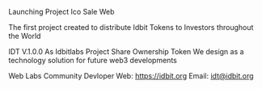 Launching Project Ico Sale Web

The first project created to distribute Idbit Tokens to Investors throughout the World

IDT V.1.0.0 As Idbitlabs Project Share Ownership Token
We design as a technology solution for future web3 developments

Web Labs Community Devloper
Web: https://idbit.org
Email: idt@idbit.org
